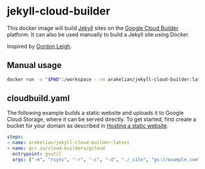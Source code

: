 # jekyll-cloud-builder

This docker image will build [Jekyll](https://jekyllrb.com/) sites on the [Google Cloud Builder](https://cloud.google.com/container-builder/docs/) platform.  It can also be used manually to build a Jekyll site using Docker.

Inspired by [Gordon Leigh](https://github.com/gordonmleigh/jekyll-cloud-builder).

## Manual usage

```bash
docker run -v "$PWD":/workspace --rm arakelian/jekyll-cloud-builder:latest
```

## cloudbuild.yaml

The following example builds a static website and uploads it to Google Cloud Storage, where it can be served directly.  To get started, first create a bucket for your domain as described in [Hosting a static website](https://cloud.google.com/storage/docs/hosting-static-website).

```yaml
steps:
- name: arakelian/jekyll-cloud-builder:latest
- name: gcr.io/cloud-builders/gcloud
  entrypoint: gsutil
  args: ["-m", "rsync", "-r", "-c", "-d", "./_site", "gs://example.com"]
```

